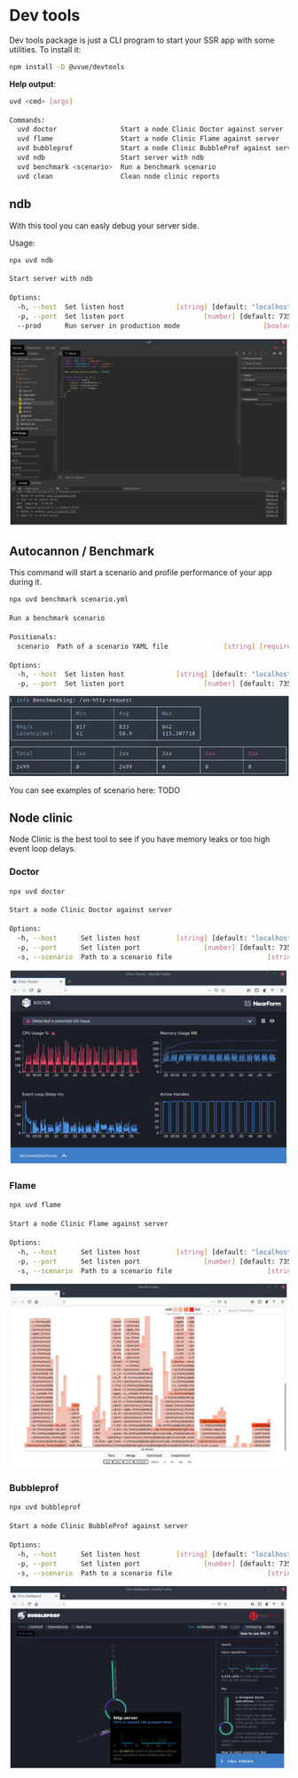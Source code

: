 # Dev tools

Dev tools package is just a CLI program to start your SSR app with some utilities.
To install it:

```bash
npm install -D @uvue/devtools
```

**Help output**:

```bash
uvd <cmd> [args]

Commands:
  uvd doctor                Start a node Clinic Doctor against server
  uvd flame                 Start a node Clinic Flame against server
  uvd bubbleprof            Start a node Clinic BubbleProf against server
  uvd ndb                   Start server with ndb
  uvd benchmark <scenario>  Run a benchmark scenario
  uvd clean                 Clean node clinic reports
```

## ndb

With this tool you can easly debug your server side.

Usage:

```bash
npx uvd ndb

Start server with ndb

Options:
  -h, --host  Set listen host             [string] [default: "localhost"]
  -p, --port  Set listen port                    [number] [default: 7357]
  --prod      Run server in production mode                     [boolean]
```

![ndb](./img/ndb.png)

## Autocannon / Benchmark

This command will start a scenario and profile performance of your app during it.

```bash
npx uvd benchmark scenario.yml

Run a benchmark scenario

Positionals:
  scenario  Path of a scenario YAML file              [string] [required]

Options:
  -h, --host  Set listen host             [string] [default: "localhost"]
  -p, --port  Set listen port                    [number] [default: 7357]

```

![autocannon benchmark](./img/benchmark.png)

You can see examples of scenario here: TODO

## Node clinic

Node Clinic is the best tool to see if you have memory leaks or too high event loop delays.

### Doctor

```bash
npx uvd doctor

Start a node Clinic Doctor against server

Options:
  -h, --host      Set listen host         [string] [default: "localhost"]
  -p, --port      Set listen port                [number] [default: 7357]
  -s, --scenario  Path to a scenario file                        [string]
```

![doctor](./img/doctor.png)

### Flame

```bash
npx uvd flame

Start a node Clinic Flame against server

Options:
  -h, --host      Set listen host         [string] [default: "localhost"]
  -p, --port      Set listen port                [number] [default: 7357]
  -s, --scenario  Path to a scenario file                        [string]
```

![flame](./img/flame.png)

### Bubbleprof

```bash
npx uvd bubbleprof

Start a node Clinic BubbleProf against server

Options:
  -h, --host      Set listen host         [string] [default: "localhost"]
  -p, --port      Set listen port                [number] [default: 7357]
  -s, --scenario  Path to a scenario file                        [string]
```

![bubbleprof](./img/bubbleprof.png)
